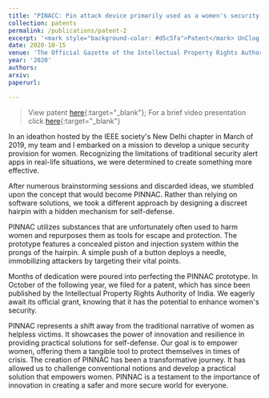 ```yaml
---
title: "PINACC: Pin attack device primarily used as a women's security provision"
collection: patents
permalink: /publications/patent-2
excerpt: '<mark style="background-color: #d5c5fa">Patent</mark> UnClog utilizes CNN-based computer vision algorithms and real-time imaging to identify potential waterlogging areas, aiding in early warning to authorities. Now patented with the Australian Intellectual Property Authority'
date: 2020-10-15
venue: 'The Official Gazette of the Intellectual Property Rights Authority of India'
year: '2020'
authors:
arxiv:
paperurl:

---
```

> View patent [here](https://ipindia.gov.in/writereaddata/Portal/IPOJournal/1_4925_1/Part-1.pdf){:target="_blank"}; For a brief video presentation click [here](/files/pinacc.mp4){:target="_blank"}

In an ideathon hosted by the IEEE society's New Delhi chapter in March of 2019, my team and I embarked on a mission to develop a unique security provision for women. Recognizing the limitations of traditional security alert apps in real-life situations, we were determined to create something more effective.

After numerous brainstorming sessions and discarded ideas, we stumbled upon the concept that would become PINNAC. Rather than relying on software solutions, we took a different approach by designing a discreet hairpin with a hidden mechanism for self-defense.

PINNAC utilizes substances that are unfortunately often used to harm women and repurposes them as tools for escape and protection. The prototype features a concealed piston and injection system within the prongs of the hairpin. A simple push of a button deploys a needle, immobilizing attackers by targeting their vital points.

Months of dedication were poured into perfecting the PINNAC prototype. In October of the following year, we filed for a patent, which has since been published by the Intellectual Property Rights Authority of India. We eagerly await its official grant, knowing that it has the potential to enhance women's security.

PINNAC represents a shift away from the traditional narrative of women as helpless victims. It showcases the power of innovation and resilience in providing practical solutions for self-defense. Our goal is to empower women, offering them a tangible tool to protect themselves in times of crisis. The creation of PINNAC has been a transformative journey. It has allowed us to challenge conventional notions and develop a practical solution that empowers women. PINNAC is a testament to the importance of innovation in creating a safer and more secure world for everyone.
